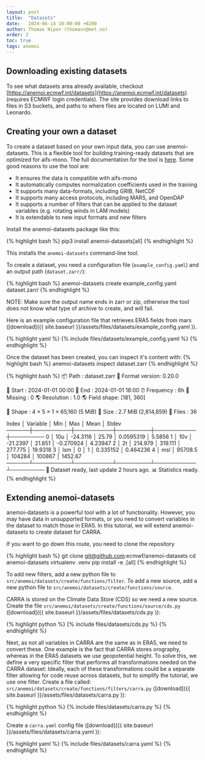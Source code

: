 ```yaml
---
layout: post
title:  "Datasets"
date:   2024-06-14 10:00:00 +0200
author: Thomas Nipen (thomasn@met.no)
order: 2
toc: true
tags: anemoi
---
```


## Downloading existing datasets

To see what datasets area already available, checkout [https://anemoi.ecmwf.int/datasets](https://anemoi.ecmwf.int/datasets)
(requires ECMWF login credentials). The site provides download links to files in S3 buckets, and paths to where
files are located on LUMI and Leonardo.

## Creating your own a dataset

To create a dataset based on your own input data, you can use anemoi-datasets. This is a flexible tool for
building training-ready datasets that are optimized for aifs-mono. The full documentation for the tool is
[here](https://anemoi-datasets.readthedocs.io/en/latest/). Some good reasons to use the tool are:
- It ensures the data is compatible with aifs-mono
- It automatically computes normalization coefficients used in the training
- It supports many data-formats, including GRIB, NetCDF
- It supports many access protocols, including MARS, and OpenDAP
- It supports a number of filters that can be applied to the dataset variables (e.g. rotating winds in LAM
        models)
- It is extendable to new input formats and new filters

Install the anemoi-datasets package like this:

{% highlight bash %}
pip3 install anemoi-datasets[all]
{% endhighlight %}

This installs the `anemoi-datasets` command-line tool.

To create a dataset, you need a configuration file
(`example_config.yaml`) and an output path (`dataset.zarr/`):

{% highlight bash %}
anemoi-datasets create example_config.yaml dataset.zarr/
{% endhighlight %}

NOTE: Make sure the output name ends in zarr or zip, otherwise the tool
does not know what type of archive to create, and will fail.

Here is an example configuration file that retrieves ERA5 fields from mars
([download]({{ site.baseurl }}/assets/files/datasets/example_config.yaml )).

{% highlight yaml %}
{% include files/datasets/example_config.yaml %}
{% endhighlight %}

Once the dataset has been created, you can inspect it's content with:
{% highlight bash %}
anemoi-datasets inspect dataset.zarr
{% endhighlight %}

{% highlight bash %}
📦 Path          : dataset.zarr
🔢 Format version: 0.20.0

📅 Start      : 2024-01-01 00:00
📅 End        : 2024-01-01 18:00
⏰ Frequency  : 6h
🚫 Missing    : 0
🌎 Resolution : 1.0
🌎 Field shape: [181, 360]

📐 Shape      : 4 × 5 × 1 × 65,160 (5 MiB)
💽 Size       : 2.7 MiB (2,814,859)
📁 Files      : 36

   Index │ Variable │      Min │     Max │      Mean │    Stdev
   ──────┼──────────┼──────────┼─────────┼───────────┼─────────
       0 │ 10u      │ -24.3116 │   25.79 │ 0.0595319 │   5.5856
       1 │ 10v      │ -21.2397 │  21.851 │ -0.270924 │  4.23947
       2 │ 2t       │  214.979 │ 319.111 │   277.775 │  19.9318
       3 │ lsm      │        0 │       1 │  0.335152 │ 0.464236
       4 │ msl      │  95708.5 │  104284 │    100867 │  1452.67
   ──────┴──────────┴──────────┴─────────┴───────────┴─────────
🔋 Dataset ready, last update 2 hours ago.
📊 Statistics ready.
{% endhighlight %}

## Extending anemoi-datasets

anemoi-datasets is a powerful tool with a lot of functionality. However, you may have data in unsupported
formats, or you need to convert variables in the dataset to match those in ERA5. In this tutorial, we will
extend anemoi-datasets to create dataset for CARRA.

If you want to go down this route, you need to clone the repository

{% highlight bash %}
git clone git@github.com:ecmwf/anemoi-datasets
cd anemoi-datasets
virtualenv .venv
pip install -e .[all]
{% endhighlight %}

To add new filters, add a new python file to `src/anemoi/datasets/create/functions/filter`. To add a new
source, add a new python file to `src/anemoi/datasets/create/functions/source`.

CARRA is stored on the Climate Data Store (CDS) so we need a new source. Create the file
`src/anemoi/datasets/create/functions/source/cds.py` ([download]({{ site.baseurl }}/assets/files/datasets/cds.py )):

{% highlight python %}
{% include files/datasets/cds.py %}
{% endhighlight %}

Next, as not all variables in CARRA are the same as in ERA5, we need to convert these. One example is the fact
that CARRA stores orography, whereas in the ERA5 datasets we use geopotential height. To solve this, we define
a very specific filter that performs all transformations needed on the CARRA dataset: Ideally,
each of these transformations could be a separate filter allowing for code reuse across datasets, but to
simplify the tutorial, we use one filter. Create a file called:
`src/anemoi/datasets/create/functions/filters/carra.py` ([download]({{ site.baseurl }}/assets/files/datasets/carra.py )):

{% highlight python %}
{% include files/datasets/carra.py %}
{% endhighlight %}

Create a `carra.yaml` config file ([download]({{ site.baseurl }}/assets/files/datasets/carra.yaml )):

{% highlight yaml %}
{% include files/datasets/carra.yaml %}
{% endhighlight %}
